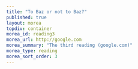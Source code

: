 ```yaml
---
title: "To Baz or not to Baz?"
published: true
layout: morea
topdiv: container
morea_id: reading3
morea_url: http://google.com
morea_summary: "The third reading (google.com)"
morea_type: reading
morea_sort_order: 3
---
```


